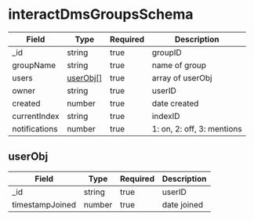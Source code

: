 # interactDmsGroupsSchema
| Field | Type | Required | Description |
| -- | -- | -- | -- |
| _id | string | true | groupID |
| groupName | string | true | name of group |
| users | [userObj[]](#userobj) | true | array of userObj |
| owner | string | true | userID |
| created | number | true | date created |
| currentIndex | string | true | indexID |
| notifications | number | true | 1: on, 2: off, 3: mentions |

## userObj
| Field | Type | Required | Description |
| -- | -- | -- | -- |
| _id | string | true | userID |
| timestampJoined | number | true | date joined |
